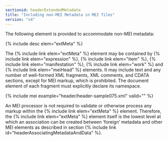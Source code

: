 ```yaml
---
sectionid: headerExtendedMetadata
title: "Including non-MEI Metadata in MEI files"
version: "v4"
---
```


The following element is provided to accommodate non-MEI metadata:

{% include desc elem="extMeta" %}

The {% include link elem="extMeta" %} element may be contained by {% include link elem="expression" %}, {% include link elem="item" %}, {% include link elem="manifestation" %}, {% include link elem="work" %} and {% include link elem="meiHead" %} elements. It may include text and any number of well-formed XML fragments, XML comments, and CDATA sections, except for MEI markup, which is prohibited. The document element of each fragment must explicitly declare its namespace.

{% include mei example="header/header-sample075.xml" valid="" %}

An MEI processor is not required to validate or otherwise process any markup within the {% include link elem="extMeta" %} element. Therefore, the {% include link elem="extMeta" %} element itself is the lowest level at which an association can be created between ‘foreign’ metadata and other MEI elements as described in section {% include link id="headerAssociatingMetadataAndData" %}.
